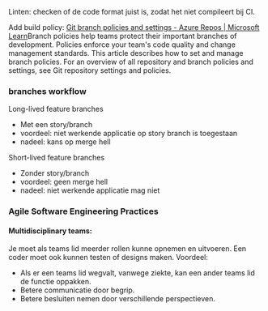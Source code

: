 Linten: checken of de code format juist is, zodat het niet compileert bij CI.

Add build policy:
[Git branch policies and settings - Azure Repos | Microsoft Learn](https://learn.microsoft.com/en-us/azure/devops/repos/git/branch-policies?view=azure-devops&tabs=browser)Branch policies help teams protect their important branches of development. Policies enforce your team's code quality and change management standards. This article describes how to set and manage branch policies. For an overview of all repository and branch policies and settings, see Git repository settings and policies.

### branches workflow
Long-lived feature branches
- Met een story/branch
- voordeel: niet werkende applicatie op story branch is toegestaan
- nadeel: kans op merge hell

Short-lived feature branches
- Zonder story/branch
- voordeel: geen merge hell
- nadeel: niet werkende applicatie mag niet

### Agile Software Engineering Practices
#### Multidisciplinary teams:
Je moet als teams lid meerder rollen kunne opnemen en uitvoeren. Een coder moet ook kunnen testen of designs maken. 
Voordeel:
- Als er een teams lid wegvalt, vanwege ziekte, kan een ander teams lid de functie oppakken.
- Betere communicatie door begrip.
- Betere besluiten nemen door verschillende perspectieven.